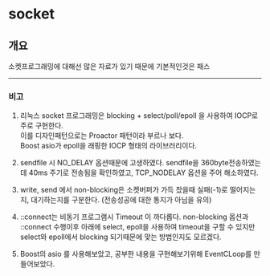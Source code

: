 # socket

## 개요
소켓프로그래밍에 대해선 많은 자료가 있기 때문에 기본적인것은 패스

---
### 비고
1. 리눅스 socket 프로그래밍은 blocking + select/poll/epoll 을 사용하여 IOCP로 주로 구현한다.   
이를 디자인패턴으로는 Proactor 패턴이라 부르나 보다.    
Boost asio가 epoll을 래핑한 IOCP 형태의 라이브러리이다.

2. sendfile 시 NO_DELAY 옵션때문에 고생하였다. sendfile을 360byte전송하였는데 40ms 주기로 전송됨을 확인하였고, TCP_NODELAY 옵션을 주어 해소하였다.

3. write, send 에서 non-blocking은 소켓버퍼가 가득 찼을때 실패(-1)로 떨어지는지, 대기하는지를 구분한다. (전송성공에 대한 통지가 아님을 유의)

3. ::connect는 비동기 프로그램시 Timeout 이 까다롭다. non-blocking 옵션과 ::connect 수행이후 아래에 select, epoll을 사용하여 timeout을 구할 수 있지만 select와 epoll에서 blocking 되기때문에 맞는 방법인지도 모르겠다.   

4. Boost의 asio 를 사용해보았고, 공부한 내용을 구현해보기위해 EventCLoop를 만들어보았다.   




